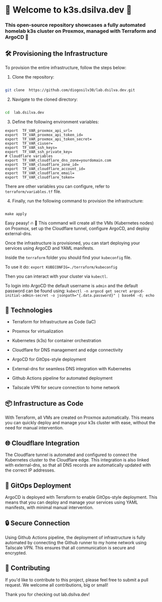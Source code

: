 
# 👋 Welcome to k3s.dsilva.dev :test_tube:

  

### This open-source repository showcases a fully automated homelab k3s cluster on Proxmox, managed with Terraform and ArgoCD :rocket: 

  

## 🛠️ Provisioning the Infrastructure

To provision the entire infrastructure, follow the steps below:

  

1. Clone the repository:

```bash

git clone  https://github.com/diogosilv30/lab.dsilva.dev.git

```

  

2. Navigate to the cloned directory:

```bash

cd  lab.dsilva.dev

```

3. Define the following environment variables:
```shell
export  TF_VAR_proxmox_api_url=
export  TF_VAR_proxmox_api_token_id=
export  TF_VAR_proxmox_api_token_secret=
export  TF_VAR_ciuser=
export  TF_VAR_ssh_keys=
export  TF_VAR_ssh_private_key=
# Cloudflare variables
export  TF_VAR_cloudflare_dns_zone=yourdomain.com
export  TF_VAR_cloudflare_zone_id=
export  TF_VAR_cloudflare_account_id=
export  TF_VAR_cloudflare_email=
export  TF_VAR_cloudflare_token=

```
There are other variables you can configure, refer to `terraform/variables.tf` file.
  

4. Finally, run the following command to provision the infrastructure:

```shell

make apply

```

Easy peasy! :fire: :rocket: This command will create all the VMs (Kubernetes nodes) on Proxmox, set up the Cloudflare tunnel, configure ArgoCD, and deploy external-dns.

Once the infrastructure is provisioned, you can start deploying your services using ArgoCD and YAML manifests.

Inside the `terraform` folder you should find your `kubeconfig` file.

To use it do: `export KUBECONFIG=./terraform/kubeconfig`

Then you can interact with your cluster via `kubectl`.

To login into ArgoCD the default username is `admin` and the default password can be found using: 
`kubectl -n argocd get secret argocd-initial-admin-secret -o jsonpath="{.data.password}" | base64 -d; echo`

  

## 🚀 Technologies

  

- Terraform for Infrastructure as Code (IaC)

- Proxmox for virtualization

- Kubernetes (k3s) for container orchestration

- Cloudflare for DNS management and edge connectivity

- ArgoCD for GitOps-style deployment

- External-dns for seamless DNS integration with Kubernetes

- Github Actions pipeline for automated deployment

- Tailscale VPN for secure connection to home network

  

## 📦 Infrastructure as Code

With Terraform, all VMs are created on Proxmox automatically. This means you can quickly deploy and manage your k3s cluster with ease, without the need for manual intervention.

  

## 🌐 Cloudflare Integration

The Cloudflare tunnel is automated and configured to connect the Kubernetes cluster to the Cloudflare edge. This integration is also linked with external-dns, so that all DNS records are automatically updated with the correct IP addresses.

  

## 🚀 GitOps Deployment

ArgoCD is deployed with Terraform to enable GitOps-style deployment. This means that you can deploy and manage your services using YAML manifests, with minimal manual intervention.

  

## 🔒 Secure Connection

Using Github Actions pipeline, the deployment of infrastructure is fully automated by connecting the Github runner to my home network using Tailscale VPN. This ensures that all communication is secure and encrypted.

  

## 🙌 Contributing

If you'd like to contribute to this project, please feel free to submit a pull request. We welcome all contributions, big or small!

  

Thank you for checking out lab.dsilva.dev!